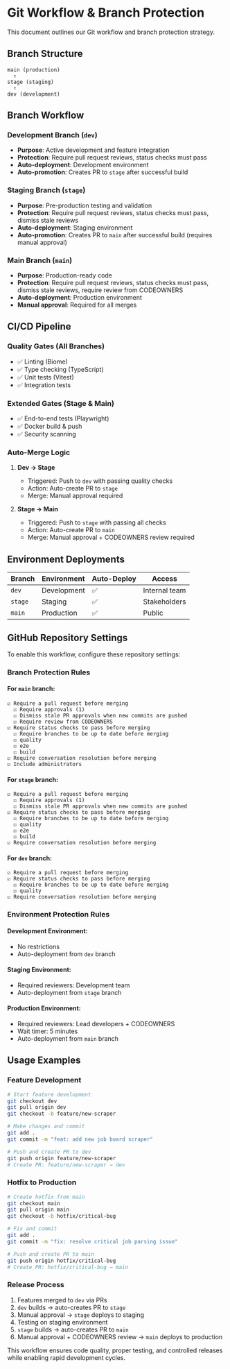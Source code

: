 # Git Workflow & Branch Protection

This document outlines our Git workflow and branch protection strategy.

## Branch Structure

```
main (production)
  ↑
stage (staging)
  ↑
dev (development)
```

## Branch Workflow

### Development Branch (`dev`)

- **Purpose**: Active development and feature integration
- **Protection**: Require pull request reviews, status checks must pass
- **Auto-deployment**: Development environment
- **Auto-promotion**: Creates PR to `stage` after successful build

### Staging Branch (`stage`)

- **Purpose**: Pre-production testing and validation
- **Protection**: Require pull request reviews, status checks must pass, dismiss stale reviews
- **Auto-deployment**: Staging environment
- **Auto-promotion**: Creates PR to `main` after successful build (requires manual approval)

### Main Branch (`main`)

- **Purpose**: Production-ready code
- **Protection**: Require pull request reviews, status checks must pass, dismiss stale reviews, require review from CODEOWNERS
- **Auto-deployment**: Production environment
- **Manual approval**: Required for all merges

## CI/CD Pipeline

### Quality Gates (All Branches)

- ✅ Linting (Biome)
- ✅ Type checking (TypeScript)
- ✅ Unit tests (Vitest)
- ✅ Integration tests

### Extended Gates (Stage & Main)

- ✅ End-to-end tests (Playwright)
- ✅ Docker build & push
- ✅ Security scanning

### Auto-Merge Logic

1. **Dev → Stage**
   - Triggered: Push to `dev` with passing quality checks
   - Action: Auto-create PR to `stage`
   - Merge: Manual approval required

2. **Stage → Main**
   - Triggered: Push to `stage` with passing all checks
   - Action: Auto-create PR to `main`
   - Merge: Manual approval + CODEOWNERS review required

## Environment Deployments

| Branch  | Environment | Auto-Deploy | Access        |
| ------- | ----------- | ----------- | ------------- |
| `dev`   | Development | ✅          | Internal team |
| `stage` | Staging     | ✅          | Stakeholders  |
| `main`  | Production  | ✅          | Public        |

## GitHub Repository Settings

To enable this workflow, configure these repository settings:

### Branch Protection Rules

#### For `main` branch:

```
☑ Require a pull request before merging
  ☑ Require approvals (1)
  ☑ Dismiss stale PR approvals when new commits are pushed
  ☑ Require review from CODEOWNERS
☑ Require status checks to pass before merging
  ☑ Require branches to be up to date before merging
  ☑ quality
  ☑ e2e
  ☑ build
☑ Require conversation resolution before merging
☑ Include administrators
```

#### For `stage` branch:

```
☑ Require a pull request before merging
  ☑ Require approvals (1)
  ☑ Dismiss stale PR approvals when new commits are pushed
☑ Require status checks to pass before merging
  ☑ Require branches to be up to date before merging
  ☑ quality
  ☑ e2e
  ☑ build
☑ Require conversation resolution before merging
```

#### For `dev` branch:

```
☑ Require a pull request before merging
☑ Require status checks to pass before merging
  ☑ Require branches to be up to date before merging
  ☑ quality
☑ Require conversation resolution before merging
```

### Environment Protection Rules

#### Development Environment:

- No restrictions
- Auto-deployment from `dev` branch

#### Staging Environment:

- Required reviewers: Development team
- Auto-deployment from `stage` branch

#### Production Environment:

- Required reviewers: Lead developers + CODEOWNERS
- Wait timer: 5 minutes
- Auto-deployment from `main` branch

## Usage Examples

### Feature Development

```bash
# Start feature development
git checkout dev
git pull origin dev
git checkout -b feature/new-scraper

# Make changes and commit
git add .
git commit -m "feat: add new job board scraper"

# Push and create PR to dev
git push origin feature/new-scraper
# Create PR: feature/new-scraper → dev
```

### Hotfix to Production

```bash
# Create hotfix from main
git checkout main
git pull origin main
git checkout -b hotfix/critical-bug

# Fix and commit
git add .
git commit -m "fix: resolve critical job parsing issue"

# Push and create PR to main
git push origin hotfix/critical-bug
# Create PR: hotfix/critical-bug → main
```

### Release Process

1. Features merged to `dev` via PRs
2. `dev` builds → auto-creates PR to `stage`
3. Manual approval → `stage` deploys to staging
4. Testing on staging environment
5. `stage` builds → auto-creates PR to `main`
6. Manual approval + CODEOWNERS review → `main` deploys to production

This workflow ensures code quality, proper testing, and controlled releases while enabling rapid development cycles.

